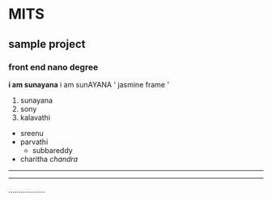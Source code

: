 # MITS
## sample project
### front end nano degree
**i am sunayana**
i am sunAYANA
' jasmine frame '

1. sunayana
2. sony
3. kalavathi
  - sreenu
  - parvathi
    - subbareddy
  - charitha
  _chandra_
  ________________
  -----------------
  ..................
    
